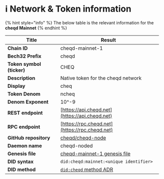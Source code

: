 # ℹ Network & Token information

{% hint style="info" %}
The below table is the relevant information for the **cheqd Mainnet**
{% endhint %}

| Title                     | Result                                                                                                                |
| ------------------------- | --------------------------------------------------------------------------------------------------------------------- |
| **Chain ID**              | cheqd-mainnet-1                                                                                                       |
| **Bech32 Prefix**         | cheqd                                                                                                                 |
| **Token symbol (ticker)** | CHEQ                                                                                                                  |
| **Description**           | Native token for the cheqd network                                                                                    |
| **Display**               | cheq                                                                                                                  |
| **Token Denom**           | ncheq                                                                                                                 |
| **Denom Exponent**        | 10^-9                                                                                                                 |
| **REST endpoint**         | [https://api.cheqd.net](https://api.cheqd.net)                                                                        |
| **RPC endpoint**          | [https://rpc.cheqd.net](https://rpc.cheqd.net)                                                                        |
| **GitHub repository**     | [cheqd/cheqd-node](https://github.com/cheqd/cheqd-node)                                                               |
| **Daemon name**           | cheqd-noded                                                                                                           |
| **Genesis file**          | [cheqd-mainnet-1 genesis file](https://raw.githubusercontent.com/cheqd/cheqd-node/main/networks/mainnet/genesis.json) |
| **DID syntax**            | `did:cheqd:mainnet:<unique identifier>`                                                                               |
| **DID method**            | [`did:cheqd` method ADR](https://docs.cheqd.io/node/architecture/adr-list/adr-002-cheqd-did-method)                   |

